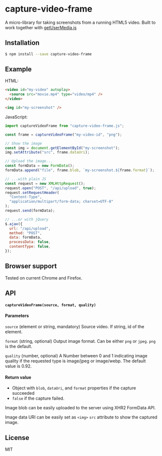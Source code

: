 # capture-video-frame

A micro-library for taking screenshots from a running HTML5 video. Built to work together with [getUserMedia.js](https://github.com/addyosmani/getUserMedia.js/)

## Installation

```bash
$ npm install --save capture-video-frame
```

## Example

HTML:

```html
<video id="my-video" autoplay>
  <source src="movie.mp4" type="video/mp4" />
</video>

<img id="my-screenshot" />
```

JavaScript:

```js
import captureVideoFrame from "capture-video-frame.js";

const frame = captureVideoFrame("my-video-id", "png");

// Show the image
const img = document.getElementById("my-screenshot");
img.setAttribute("src", frame.dataUri);

// Upload the image...
const formData = new FormData();
formData.append("file", frame.blob, `my-screenshot.${frame.format}`);

// ...with plain JS
const request = new XMLHttpRequest();
request.open("POST", "/api/upload", true);
request.setRequestHeader(
  "Content-Type",
  "application/multipart/form-data; charset=UTF-8"
);
request.send(formData);

// ...or with jQuery
$.ajax({
  url: "/api/upload",
  method: "POST",
  data: formData,
  processData: false,
  contentType: false,
});
```

## Browser support

Tested on current Chrome and Firefox.

## API

#### `captureVideoFrame(source, format, quality)`

#### Parameters

`source` (element or string, mandatory) Source video. If string, id of the element.

`format` (string, optional) Output image format. Can be either `png` or `jpeg`. `png` is the default.

`quality` (number, optional) A Number between 0 and 1 indicating image quality if the requested type is image/jpeg or image/webp. The default value is 0.92.

#### Return value

- Object with `blob`, `dataUri`, and `format` properties if the capture succeeded
- `false` if the capture failed.

Image blob can be easily uploaded to the server using XHR2 FormData API.

Image data URI can be easily set as `<img>` `src` attribute to show the captured image.

## License

MIT
